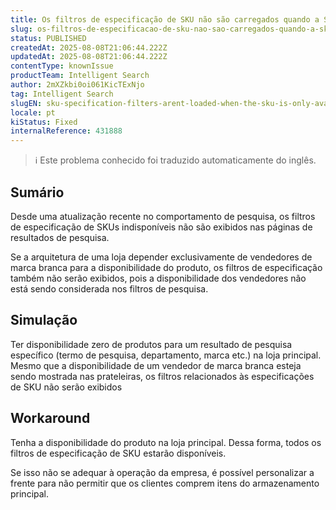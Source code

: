 ```yaml
---
title: Os filtros de especificação de SKU não são carregados quando a SKU está disponível apenas em um vendedor Whitelabel
slug: os-filtros-de-especificacao-de-sku-nao-sao-carregados-quando-a-sku-esta-disponivel-apenas-em-um-vendedor-whitelabel
status: PUBLISHED
createdAt: 2025-08-08T21:06:44.222Z
updatedAt: 2025-08-08T21:06:44.222Z
contentType: knownIssue
productTeam: Intelligent Search
author: 2mXZkbi0oi061KicTExNjo
tag: Intelligent Search
slugEN: sku-specification-filters-arent-loaded-when-the-sku-is-only-available-in-a-whitelabel-seller
locale: pt
kiStatus: Fixed
internalReference: 431888
---
```


>ℹ️ Este problema conhecido foi traduzido automaticamente do inglês.

## Sumário


Desde uma atualização recente no comportamento de pesquisa, os filtros de especificação de SKUs indisponíveis não são exibidos nas páginas de resultados de pesquisa.

Se a arquitetura de uma loja depender exclusivamente de vendedores de marca branca para a disponibilidade do produto, os filtros de especificação também não serão exibidos, pois a disponibilidade dos vendedores não está sendo considerada nos filtros de pesquisa.
## Simulação


Ter disponibilidade zero de produtos para um resultado de pesquisa específico (termo de pesquisa, departamento, marca etc.) na loja principal. Mesmo que a disponibilidade de um vendedor de marca branca esteja sendo mostrada nas prateleiras, os filtros relacionados às especificações de SKU não serão exibidos
## Workaround


Tenha a disponibilidade do produto na loja principal. Dessa forma, todos os filtros de especificação de SKU estarão disponíveis.

Se isso não se adequar à operação da empresa, é possível personalizar a frente para não permitir que os clientes comprem itens do armazenamento principal.


